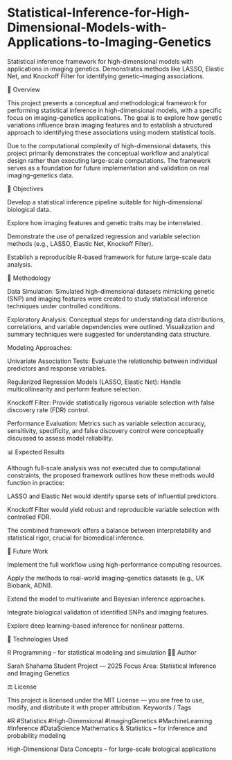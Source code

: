 # Statistical-Inference-for-High-Dimensional-Models-with-Applications-to-Imaging-Genetics
Statistical inference framework for high-dimensional models with applications in imaging genetics. Demonstrates methods like LASSO, Elastic Net, and Knockoff Filter for identifying genetic–imaging associations.

📄 Overview

This project presents a conceptual and methodological framework for performing statistical inference in high-dimensional models, with a specific focus on imaging–genetics applications. The goal is to explore how genetic variations influence brain imaging features and to establish a structured approach to identifying these associations using modern statistical tools.

Due to the computational complexity of high-dimensional datasets, this project primarily demonstrates the conceptual workflow and analytical design rather than executing large-scale computations. The framework serves as a foundation for future implementation and validation on real imaging–genetics data.

🧩 Objectives

Develop a statistical inference pipeline suitable for high-dimensional biological data.

Explore how imaging features and genetic traits may be interrelated.

Demonstrate the use of penalized regression and variable selection methods (e.g., LASSO, Elastic Net, Knockoff Filter).

Establish a reproducible R-based framework for future large-scale data analysis.

🔬 Methodology

Data Simulation:
Simulated high-dimensional datasets mimicking genetic (SNP) and imaging features were created to study statistical inference techniques under controlled conditions.

Exploratory Analysis:
Conceptual steps for understanding data distributions, correlations, and variable dependencies were outlined. Visualization and summary techniques were suggested for understanding data structure.

Modeling Approaches:

Univariate Association Tests: Evaluate the relationship between individual predictors and response variables.

Regularized Regression Models (LASSO, Elastic Net): Handle multicollinearity and perform feature selection.

Knockoff Filter: Provide statistically rigorous variable selection with false discovery rate (FDR) control.

Performance Evaluation:
Metrics such as variable selection accuracy, sensitivity, specificity, and false discovery control were conceptually discussed to assess model reliability.

📊 Expected Results

Although full-scale analysis was not executed due to computational constraints, the proposed framework outlines how these methods would function in practice:

LASSO and Elastic Net would identify sparse sets of influential predictors.

Knockoff Filter would yield robust and reproducible variable selection with controlled FDR.

The combined framework offers a balance between interpretability and statistical rigor, crucial for biomedical inference.

🔮 Future Work

Implement the full workflow using high-performance computing resources.

Apply the methods to real-world imaging–genetics datasets (e.g., UK Biobank, ADNI).

Extend the model to multivariate and Bayesian inference approaches.

Integrate biological validation of identified SNPs and imaging features.

Explore deep learning–based inference for nonlinear patterns.

🧰 Technologies Used

R Programming – for statistical modeling and simulation
🧑‍💻 Author

Sarah Shahama
Student Project — 2025
Focus Area: Statistical Inference and Imaging Genetics

⚖️ License

This project is licensed under the MIT License — you are free to use, modify, and distribute it with proper attribution.
Keywords / Tags

#R #Statistics #High-Dimensional #ImagingGenetics #MachineLearning #Inference #DataScience
Mathematics & Statistics – for inference and probability modeling

High-Dimensional Data Concepts – for large-scale biological applications
